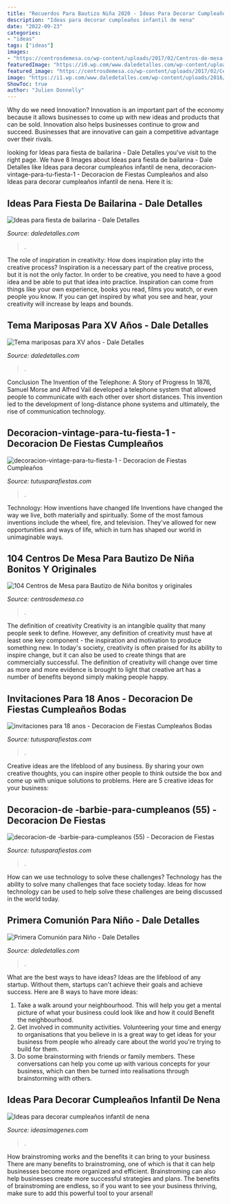 ```yaml
---
title: "Recuerdos Para Bautizo Niña 2020 - Ideas Para Decorar Cumpleaños Infantil De Nena"
description: "Ideas para decorar cumpleaños infantil de nena"
date: "2022-09-23"
categories:
- "ideas"
tags: ["ideas"]
images:
- "https://centrosdemesa.co/wp-content/uploads/2017/02/Centros-de-mesa-Bautizo-niña-38-550x733.jpg"
featuredImage: "https://i0.wp.com/www.daledetalles.com/wp-content/uploads/2016/02/10-14.jpg"
featured_image: "https://centrosdemesa.co/wp-content/uploads/2017/02/Centros-de-mesa-Bautizo-niña-38-550x733.jpg"
image: "https://i1.wp.com/www.daledetalles.com/wp-content/uploads/2016/02/ballet5.jpg"
ShowToc: true
author: "Julien Donnelly"
---
```



Why do we need Innovation?
Innovation is an important part of the economy because it allows businesses to come up with new ideas and products that can be sold. Innovation also helps businesses continue to grow and succeed. Businesses that are innovative can gain a competitive advantage over their rivals.

	

		
looking for Ideas para fiesta de bailarina - Dale Detalles you've visit to the right page. We have 8 Images about Ideas para fiesta de bailarina - Dale Detalles like Ideas para decorar cumpleaños infantil de nena, decoracion-vintage-para-tu-fiesta-1 - Decoracion de Fiestas Cumpleaños and also Ideas para decorar cumpleaños infantil de nena. Here it is:
		
    
## Ideas Para Fiesta De Bailarina - Dale Detalles

<img loading=lazy src="https://i1.wp.com/www.daledetalles.com/wp-content/uploads/2016/02/ballet5.jpg" onerror="this.onerror=null;this.src='https://tse4.mm.bing.net/th?id=OIP.2J8cSBDCrGN99zK3I5SQtwHaE8&amp;pid=15.1';" alt="Ideas para fiesta de bailarina - Dale Detalles">

_Source: daledetalles.com_

>. 

	

The role of inspiration in creativity: How does inspiration play into the creative process?
Inspiration is a necessary part of the creative process, but it is not the only factor. In order to be creative, you need to have a good idea and be able to put that idea into practice. Inspiration can come from things like your own experience, books you read, films you watch, or even people you know. If you can get inspired by what you see and hear, your creativity will increase by leaps and bounds.

    
## Tema Mariposas Para XV Años - Dale Detalles

<img loading=lazy src="https://www.daledetalles.com/wp-content/uploads/2016/08/quince-años-tema-mariposas.jpg" onerror="this.onerror=null;this.src='https://tse2.mm.bing.net/th?id=OIP.I199ntpBKvJ1vt0ug8IL7gAAAA&amp;pid=15.1';" alt="Tema mariposas para XV años - Dale Detalles">

_Source: daledetalles.com_

>. 

	

Conclusion
The Invention of the Telephone: A Story of Progress
In 1876, Samuel Morse and Alfred Vail developed a telephone system that allowed people to communicate with each other over short distances. This invention led to the development of long-distance phone systems and ultimately, the rise of communication technology.

    
## Decoracion-vintage-para-tu-fiesta-1 - Decoracion De Fiestas Cumpleaños

<img loading=lazy src="https://tutusparafiestas.com/wp-content/uploads/2016/11/Decoración-vintage-para-tu-fiesta-1.jpg" onerror="this.onerror=null;this.src='https://tse4.mm.bing.net/th?id=OIP.FZ6XMA-zYiusTWybzi1NQAHaLH&amp;pid=15.1';" alt="decoracion-vintage-para-tu-fiesta-1 - Decoracion de Fiestas Cumpleaños">

_Source: tutusparafiestas.com_

>. 

	

Technology: How inventions have changed life
Inventions have changed the way we live, both materially and spiritually. Some of the most famous inventions include the wheel, fire, and television. They've allowed for new opportunities and ways of life, which in turn has shaped our world in unimaginable ways.

    
## 104 Centros De Mesa Para Bautizo De Niña Bonitos Y Originales

<img loading=lazy src="https://centrosdemesa.co/wp-content/uploads/2017/02/Centros-de-mesa-Bautizo-niña-38-550x733.jpg" onerror="this.onerror=null;this.src='https://tse2.mm.bing.net/th?id=OIP.-PC9bLbBWJUMRzLJu9f0WQHaJ3&amp;pid=15.1';" alt="104 Centros de Mesa para Bautizo de Niña bonitos y originales">

_Source: centrosdemesa.co_

>. 

	

The definition of creativity
Creativity is an intangible quality that many people seek to define. However, any definition of creativity must have at least one key component - the inspiration and motivation to produce something new. In today's society, creativity is often praised for its ability to inspire change, but it can also be used to create things that are commercially successful. The definition of creativity will change over time as more and more evidence is brought to light that creative art has a number of benefits beyond simply making people happy.

    
## Invitaciones Para 18 Anos - Decoracion De Fiestas Cumpleaños Bodas

<img loading=lazy src="https://tutusparafiestas.com/wp-content/uploads/2018/01/invitaciones-para-18-anos.jpg" onerror="this.onerror=null;this.src='https://tse2.mm.bing.net/th?id=OIP.cu4Ej8R2NjXeObMTfqtstQHaKe&amp;pid=15.1';" alt="invitaciones para 18 anos - Decoracion de Fiestas Cumpleaños Bodas">

_Source: tutusparafiestas.com_

>. 

	

Creative ideas are the lifeblood of any business. By sharing your own creative thoughts, you can inspire other people to think outside the box and come up with unique solutions to problems. Here are 5 creative ideas for your business: 

    
## Decoracion-de -barbie-para-cumpleanos (55) - Decoracion De Fiestas

<img loading=lazy src="https://tutusparafiestas.com/wp-content/uploads/2017/06/decoracion-de-barbie-para-cumpleanos-55-200x300.jpg" onerror="this.onerror=null;this.src='https://tse3.mm.bing.net/th?id=OIP.FxknqGVyfdqKckPlfxFD-gAAAA&amp;pid=15.1';" alt="decoracion-de -barbie-para-cumpleanos (55) - Decoracion de Fiestas">

_Source: tutusparafiestas.com_

>. 

	

How can we use technology to solve these challenges?
Technology has the ability to solve many challenges that face society today. Ideas for how technology can be used to help solve these challenges are being discussed in the world today.

    
## Primera Comunión Para Niño - Dale Detalles

<img loading=lazy src="https://i0.wp.com/www.daledetalles.com/wp-content/uploads/2016/02/10-14.jpg" onerror="this.onerror=null;this.src='https://tse4.mm.bing.net/th?id=OIP.kNgelaeFczuWrH3hdavsXgHaJ3&amp;pid=15.1';" alt="Primera Comunión para Niño - Dale Detalles">

_Source: daledetalles.com_

>. 

	

What are the best ways to have ideas?
Ideas are the lifeblood of any startup. Without them, startups can't achieve their goals and achieve success. Here are 8 ways to have more ideas:
1. Take a walk around your neighbourhood. This will help you get a mental picture of what your business could look like and how it could Benefit the neighbourhood.
2. Get involved in community activities. Volunteering your time and energy to organisations that you believe in is a great way to get ideas for your business from people who already care about the world you're trying to build for them. 
3. Do some brainstorming with friends or family members. These conversations can help you come up with various concepts for your business, which can then be turned into realisations through brainstorming with others. 

    
## Ideas Para Decorar Cumpleaños Infantil De Nena

<img loading=lazy src="https://ideasimagenes.com/wp-content/uploads/2017/07/IdeasNena12.jpg" onerror="this.onerror=null;this.src='https://tse4.mm.bing.net/th?id=OIP.eyXNYV94cCKMJ8nIY-PLpAHaJ4&amp;pid=15.1';" alt="Ideas para decorar cumpleaños infantil de nena">

_Source: ideasimagenes.com_

>. 

	

How brainstroming works and the benefits it can bring to your business
There are many benefits to brainstroming, one of which is that it can help businesses become more organized and efficient. Brainstroming can also help businesses create more successful strategies and plans. The benefits of brainstroming are endless, so if you want to see your business thriving, make sure to add this powerful tool to your arsenal!

